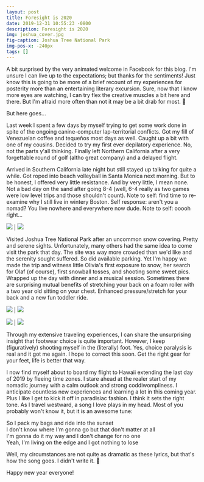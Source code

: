 ```yaml
---
layout: post
title: Foresight is 2020
date: 2019-12-31 10:55:23 -0800
description: Foresight is 2020
img: joshua_cover.jpg
fig-caption: Joshua Tree National Park
img-pos-x: -240px
tags: []
---
```

A bit surprised by the very animated welcome in Facebook for this blog. I'm unsure I can live up to the expectations; but thanks for the sentiments! Just know this is going to be more of a brief recount of my experiences for posterity more than an entertaining literary excursion. Sure, now that I know more eyes are watching, I can try flex the creative muscles a bit here and there. But I'm afraid more often than not it may be a bit drab for most. 🥱

But here goes...

Last week I spent a few days by myself trying to get some work done in spite of the ongoing canine-computer lap-territorial conflicts. Got my fill of Venezuelan coffee and tequeños most days as well. Caught up a bit with one of my cousins. Decided to try my first ever depilatory experience. No, not the parts y'all thinking. Finally left Northern California after a very forgettable round of golf (altho great company) and a delayed flight.

Arrived in Southern California late night but still stayed up talking for quite a while. Got roped into beach volleyball in Santa Monica next morning. But to be honest, I offered very little resistance. And by very little, I mean none. Not a bad day on the sand after going 8-4 (well, 6-4 really as two games were low level trips and those shouldn't count). Note to self: find time to re-examine why I still live in wintery Boston. Self response: aren't you a nomad? You live nowhere and everywhere now dude. Note to self: ooooh right...

![]({{site.baseimgurl}}/freddy.jpg) | ![]({{site.baseimgurl}}/santa_monica.jpg)

Visited Joshua Tree National Park after an uncommon snow covering. Pretty and serene sights. Unfortunately, many others had the same idea to come visit the park that day. The site was way more crowded than we'd like and the serenity sought suffered. So did available parking. Yet I'm happy we made the trip and witness little Olivia's first exposure to snow, her search for Olaf (of course), first snowball tosses, and shooting some sweet pics. Wrapped up the day with dinner and a musical session. Sometimes there are surprising mutual benefits of stretching your back on a foam roller with a two year old sitting on your chest. Enhanced pressure/stretch for your back and a new fun toddler ride.

![]({{site.baseimgurl}}/carol.jpg) | ![]({{site.baseimgurl}}/snow_explotion.jpg)

![]({{site.baseimgurl}}/olivia_freddy.jpg) | ![]({{site.baseimgurl}}/hanukah.jpg)

Through my extensive traveling experiences, I can share the unsurprising insight that footwear choice is quite important. However, I keep (figuratively) shooting myself in the (literally) foot. Yes, choice paralysis is real and it got me again. I hope to correct this soon. Get the right gear for your feet, life is better that way.

I now find myself about to board my flight to Hawaii extending the last day of 2019 by fleeing time zones. I stare ahead at the realer start of my nomadic journey with a calm outlook and strong coddiwompliness. I anticipate countless new experiences and learning a lot in this coming year. Plus I like I get to kick it off in paradisiac fashion. I think it sets the right tone. As I travel westward, a song I love plays in my head. Most of you probably won't know it, but it is an awesome tune:

>
So I pack my bags and ride into the sunset <br>
I don't know where I'm gonna go but that don't matter at all <br>
I'm gonna do it my way and I don't change for no one <br>
Yeah, I'm living on the edge and I got nothing to lose

Well, my circumstances are not quite as dramatic as these lyrics, but that's how the song goes. I didn't write it. 🙂

Happy new year everyone!
